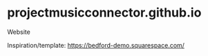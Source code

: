 # projectmusicconnector.github.io
Website


Inspiration/template: https://bedford-demo.squarespace.com/
